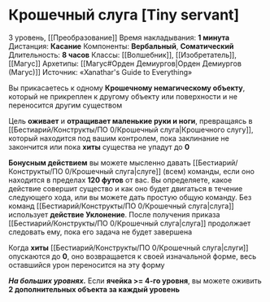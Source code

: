 # Крошечный слуга [Tiny servant]
3 уровень, [[Преобразование]]
Время накладывания: **1 минута**
Дистанция: **Касание**
Компоненты: **Вербальный**, **Соматический**
Длительность: **8 часов**
Классы: [[Волшебник]], [[Изобретатель]], [[Магус]]
Архетипы: [[Магус#Орден Демиургов|Орден Демиургов (Магус)]]
Источник: «Xanathar's Guide to Everything»

Вы прикасаетесь к одному **Крошечному немагическому объекту**, который не прикреплен к другому объекту или поверхности и не переносится другим существом

Цель **оживает** и **отращивает маленькие руки и ноги**, превращаясь в [[Бестиарий/Конструкты/ПО 0/Крошечный слуга|Крошечного слугу]], который находится под вашим контролем, пока заклинание не закончится или пока **хиты** существа не упадут до **0**

**Бонусным действием** вы можете мысленно давать [[Бестиарий/Конструкты/ПО 0/Крошечный слуга|слуге]] (всем) команды, если оно находится в пределах **120 футов** от вас. Вы определяете, какое действие совершит существо и как оно будет двигаться в течение следующего хода, или вы можете дать простую общую команду. Без команд [[Бестиарий/Конструкты/ПО 0/Крошечный слуга|слуга]] использует **действие Уклонение**. После получения приказа [[Бестиарий/Конструкты/ПО 0/Крошечный слуга|слуга]] продолжает следовать ему, пока его задача не будет завершена

Когда **хиты** [[Бестиарий/Конструкты/ПО 0/Крошечный слуга|слуги]] опускаются до **0**, оно возвращается к своей изначальной форме, весь оставшийся урон переносится на эту форму

**_На больших уровнях._** Если **ячейка >= 4-го уровня**, вы можете оживить **2 дополнительных объекта за каждый уровень**